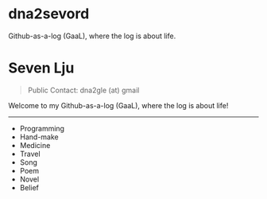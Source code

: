 # dna2sevord
Github-as-a-log (GaaL), where the log is about life.


# Seven Lju

> Public Contact: dna2gle (at) gmail

Welcome to my Github-as-a-log (GaaL), where the log is about life!

----------

- Programming
- Hand-make
- Medicine
- Travel
- Song
- Poem
- Novel
- Belief

